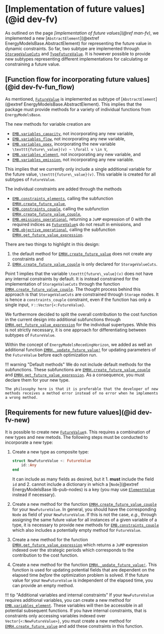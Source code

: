 # [Implementation of future values](@id dev-fv)

As outlined on the page *[implementation of future values](@ref man-fv)*, we implemented a new [`AbstractElement`](@extref EnergyModelsBase.AbstractElement) for representing the future value in dynamic constraints.
So far, two subtype are implemented through [`StorageValueCuts`](@ref) and  [`TypeFutureValue`](@ref).
It is however possible to provide new subtypes representing different implementations for calculating or constraining a future value.

## [Function flow for incorporating future values](@id dev-fv-fun_flow)

As mentioned, [`FutureValue`](@ref) is implemented as subtype of [`AbstractElement`](@extref EnergyModelsBase.AbstractElement).
This implies that the package must provide methods for a variety of individual functions from `EnergyModelsBase`.

The new methods for variable creation are

- [`EMB.variables_capacity`](@ref), not incorporating any new variable,
- [`EMB.variables_flow`](@ref), not incorporating any new variable,
- [`EMB.variables_opex`](@ref), incorporating the new variable ``\texttt{future\_value}(v) ~ \forall v \in V``,
- [`EMB.variables_element`](@ref), not incorporating any new variable, and
- [`EMB.variables_emission`](@ref), not incorporating any new variable.

This implies that we currently only include a single additional variable for the future value, ``\texttt{future\_value}(v)``.
This variable is created for all subtypes of `FutureValue`.

The individual constraints are added through the methods

- [`EMB.constraints_elements`](@ref), calling the subfunction [`EMRH.create_future_value`](@ref),
- [`EMB.constraints_couple`](@ref), calling the subfunction [`EMRH.create_future_value_couple`](@ref),
- [`EMB.emissions_operational`](@ref), returning a `JuMP` expression of 0 with the required indices as [`FutureValue`](@ref)s do not result in emissions, and
- [`EMB.objective_operational`](@ref), calling the subfunction [`EMRH.get_future_value_expression`](@ref).

There are two things to highlight in this design:

1. the default method for [`EMRH.create_future_value`](@ref) does not create any constraints and
2. [`EMRH.create_future_value_couple`](@ref) is only declared for `StorageValueCuts`.

Point 1 implies that the variable ``\texttt{future\_value}(v)`` does not have any internal constraints by default.
It is instead constrained for the implementation of `StorageValueCuts` through the function [`EMRH.create_future_value_couple`](@ref).
The thought process behind this approach is that `StorageValueCuts` are constrained through `Storage` nodes.
It is hence a `constraints_couple` constraint, even if the function has only a single input, `𝒱::Vector{<:FutureValue}`.

We furthermore decided to split the overall contribution to the cost function in the current design into additional subfunctions through [`EMRH.get_future_value_expression`](@ref) for the individual supertypes.
While this is not strictly necessary, it is one approach for differentiating between subtypes of `FutureValue`.

Within the concept of `EnergyModelsRecedingHorizon`, we added as well an additional function [`EMRH._update_future_value!`](@ref) for updating parameters of the `FutureValue` before each optimization run.

!!! warning "Default methods"
    We do not include default methods for the subfunctions.
    These subfunctions are [`EMRH.create_future_value_couple`](@ref) and [`EMRH.get_future_value_expression`](@ref).
    As a consequence, you must declare them for your new type.

    The philosophy here is that it is preferable that the developer of new methods receives a method error instead of no error when he implements a wrong method.

## [Requirements for new future values](@id dev-fv-new)

It is possible to create new [`FutureValue`](@ref)s.
This requires a combination of new types and new metods.
The following steps must be conducted to incorporate a new type:

1. Create a new type as composite type:

   ```julia
   struct NewFutureValue <: FutureValue
       id::Any
   end
   ```

   It can include as many fields as desired, but it 1. **must** include the field `id` and 2. cannot include a dictionary in which a [`Node`](@extref EnergyModelsBase lib-pub-nodes) is a key (you may use [`ElementValue`](@ref) instead if necessary).
2. Create a new method for the function [`EMRH.create_future_value_couple`](@ref) for your `NewFutureValue`.
   In general, you should have the corresponding `Node` as field of your `NewFutureValue`.
   If this is not the case, *e.g.*, through assigning the same future value for all instances of a given variable of a type, it is necessary to provide new methods for [`EMB.constraints_couple`](@ref) which also includes a potentially empty method for `FutureValue`.
3. Create a new method for the function [`EMRH.get_future_value_expression`](@ref) which returns a `JuMP` expression indexed over the strategic periods which corresponds to the contribution to the cost function.
4. Create a new method for the function [`EMRH._update_future_value!`](@ref).
   This function is used for updating potential fields that are dependent on the elapsed time *before* the optimization problem is solved.
   If the future value for your `NewFutureValue` is independent of the elapsed time, you can provide an empty method.

!!! tip "Additional variables and internal constraints"
    If your `NewFutureValue` requires additional variables, you can create a new method for [`EMB.variables_element`](@ref).
    These variables will then be accessible in all potential subsequent functions.
    If you have internal constraints, that is constraints only accessing variables indexed over `Vector{<:NewFutureValue>}`, you must create a new method for [`EMRH.create_future_value`](@ref) and add these constraints in this function.
